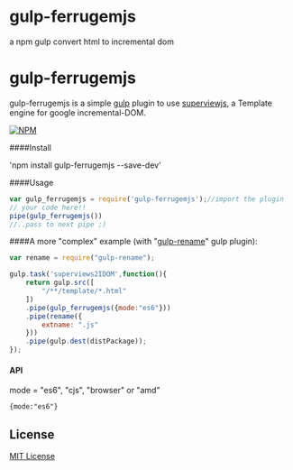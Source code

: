 # gulp-ferrugemjs
a npm gulp convert html to incremental dom




# gulp-ferrugemjs
gulp-ferrugemjs is a simple [gulp](https://github.com/wearefractal/gulp) plugin to use <a href="https://github.com/davidjamesstone/superviews.js">superviewjs</a>, a Template engine for google incremental-DOM.

[![NPM](https://nodei.co/npm/gulp-ferrugemjs.png?downloads=true&downloadRank=true&stars=true)](https://nodei.co/npm/gulp-ferrugemjs/)

####Install

'npm install gulp-ferrugemjs --save-dev'

####Usage

```js
var gulp_ferrugemjs = require('gulp-ferrugemjs');//import the plugin
// your code here!!
pipe(gulp_ferrugemjs())
//..pass to next pipe ;)
```

####A more "complex" example (with "<a href="https://www.npmjs.com/package/gulp-rename">gulp-rename</a>" gulp plugin):

```js
var rename = require("gulp-rename");

gulp.task('superviews2IDOM',function(){
    return gulp.src([
        "/**/template/*.html"
    ])
    .pipe(gulp_ferrugemjs({mode:"es6"}))
    .pipe(rename({
        extname: ".js"
    }))
    .pipe(gulp.dest(distPackage));
});
```

#### API
mode = "es6", "cjs", "browser" or "amd"
```
{mode:"es6"}
```

## License

[MIT License](http://en.wikipedia.org/wiki/MIT_License)

